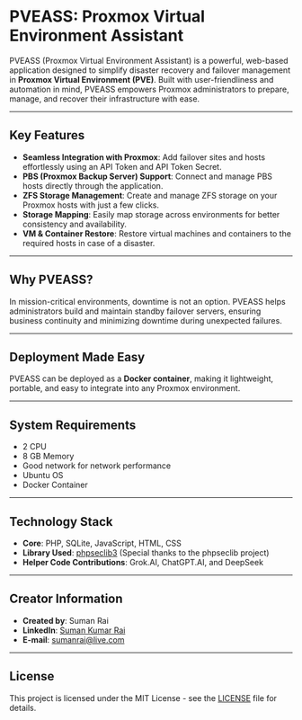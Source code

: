 # PVEASS: Proxmox Virtual Environment Assistant

PVEASS (Proxmox Virtual Environment Assistant) is a powerful, web-based application designed to simplify disaster recovery and failover management in **Proxmox Virtual Environment (PVE)**. Built with user-friendliness and automation in mind, PVEASS empowers Proxmox administrators to prepare, manage, and recover their infrastructure with ease.

---

## Key Features

* **Seamless Integration with Proxmox**: Add failover sites and hosts effortlessly using an API Token and API Token Secret.
* **PBS (Proxmox Backup Server) Support**: Connect and manage PBS hosts directly through the application.
* **ZFS Storage Management**: Create and manage ZFS storage on your Proxmox hosts with just a few clicks.
* **Storage Mapping**: Easily map storage across environments for better consistency and availability.
* **VM & Container Restore**: Restore virtual machines and containers to the required hosts in case of a disaster.

---

## Why PVEASS?

In mission-critical environments, downtime is not an option. PVEASS helps administrators build and maintain standby failover servers, ensuring business continuity and minimizing downtime during unexpected failures.

---

## Deployment Made Easy

PVEASS can be deployed as a **Docker container**, making it lightweight, portable, and easy to integrate into any Proxmox environment.

---

## System Requirements

* 2 CPU
* 8 GB Memory
* Good network for network performance
* Ubuntu OS
* Docker Container

---

## Technology Stack

* **Core**: PHP, SQLite, JavaScript, HTML, CSS
* **Library Used**: [phpseclib3](https://phpseclib.com/) (Special thanks to the phpseclib project)
* **Helper Code Contributions**: Grok.AI, ChatGPT.AI, and DeepSeek

---

## Creator Information

* **Created by**: Suman Rai
* **LinkedIn**: [Suman Kumar Rai](https://www.linkedin.com/in/suman-kumar-rai/)
* **E-mail**: sumanrai@live.com

---

## License

This project is licensed under the MIT License - see the [LICENSE](LICENSE) file for details.
